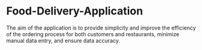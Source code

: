# Food-Delivery-Application
The aim of the application is to provide simplicity and improve the efficiency of the ordering process for both customers and restaurants, minimize manual data entry, and ensure data accuracy. 
